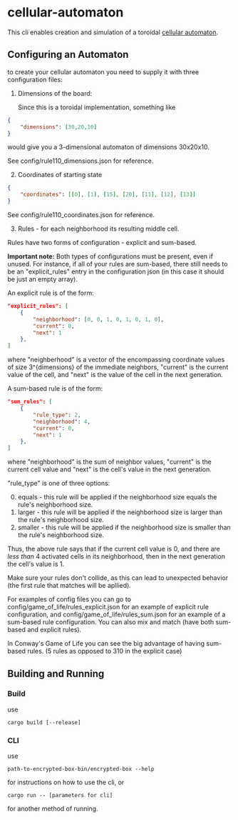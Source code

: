 # cellular-automaton

This cli enables creation and simulation of a toroidal [cellular automaton](https://mathworld.wolfram.com/CellularAutomaton.html "Cellular Automaton - Wolfram"). 

## Configuring an Automaton

to create your cellular automaton you need to supply it with three configuration files:
1. Dimensions of the board:

   Since this is a toroidal implementation, something like
```json
{
	"dimensions": [30,20,10]
}
```
   would give you a 3-dimensional automaton of dimensions 30x20x10.

   See config/rule110_dimensions.json for reference.

2. Coordinates of starting state 

```json
{
	"coordinates": [[0], [1], [15], [20], [11], [12], [13]]
}
```

   See config/rule110_coordinates.json for reference.

3. Rules - for each neighborhood its resulting middle cell.

  Rules have two forms of configuration - explicit and sum-based.
  
  **Important note:** Both types of configurations must be present, even if unused. For instance, if all of your rules are sum-based, there still needs to be an "explicit_rules" entry in the configuration json (in this case it should be just an empty array).
  
  An explicit rule is of the form:
  
```json
"explicit_rules": [
	{
		"neighborhood": [0, 0, 1, 0, 1, 0, 1, 0],
		"current": 0,
		"next": 1
	},
]
```
  
  where "neighberhood" is a vector of the encompassing coordinate values of size 3^{dimensions} of the immediate neighbors, "current" is the current value of the cell, and "next" is the value of the cell in the next generation.
  
  A sum-based rule is of the form:
```json
"sum_rules": [
	{
		"rule_type": 2,
		"neighborhood": 4,
		"current": 0,
		"next": 1
	},
]
 ```
where "neighborhood" is the sum of neighbor values, "current" is the current cell value and "next" is the cell's value in the next generation.

"rule_type" is one of three options:

0. equals - this rule will be applied if the neighborhood size equals the rule's neighborhood size.
1. larger - this rule will be applied if the neighborhood size is larger than the rule's neighborhood size.
2. smaller - this rule will be applied if the neighborhood size is smaller than the rule's neighborhood size.

Thus, the above rule says that if the current cell value is 0, and there are *less than* 4 activated cells in its neighborhood, then in the next generation the cell's value is 1.

Make sure your rules don't collide, as this can lead to unexpected behavior (the first rule that matches will be apllied).

For examples of config files you can go to config/game_of_life/rules_explicit.json for an example of explicit rule configuration, and config/game_of_life/rules_sum.json for an example of a sum-based rule configuration. You can also mix and match (have both sum-based and explicit rules).

In Conway's Game of Life you can see the big advantage of having sum-based rules. (5 rules as opposed to 310 in the explicit case)

## Building and Running

### Build
use 
```
cargo build [--release]
```
### CLI
use
```
path-to-encrypted-box-bin/encrypted-box --help
```
for instructions on how to use the cli,
or
```
cargo run -- [parameters for cli]
```
for another method of running.

